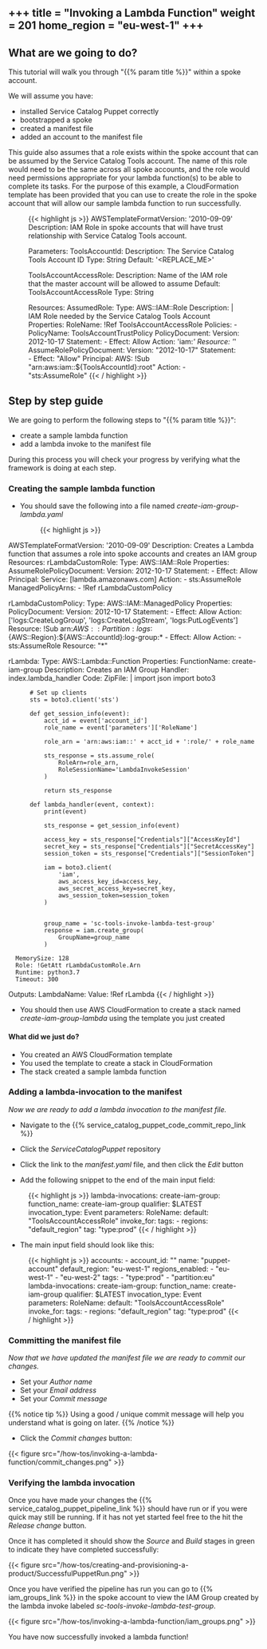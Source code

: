 +++
title = "Invoking a Lambda Function"
weight = 201
home_region = "eu-west-1"
+++
---

## What are we going to do?

This tutorial will walk you through "{{% param title %}}" within a spoke account.

We will assume you have:
 
 - installed Service Catalog Puppet correctly
 - bootstrapped a spoke
 - created a manifest file
 - added an account to the manifest file
 
This guide also assumes that a role exists within the spoke account that can be assumed by the Service Catalog Tools account. The name of this role would need to be the same across all spoke accounts, and the role would need permissions appropriate for your lambda function(s) to be able to complete its tasks. For the purpose of this example, a CloudFormation template has been provided that you can use to create the role in the spoke account that will allow our sample lambda function to run successfully.

 <figure>
  {{< highlight js >}}
AWSTemplateFormatVersion: '2010-09-09'
Description: IAM Role in spoke accounts that will have trust relationship with Service Catalog Tools account.

Parameters:
  ToolsAccountId:
    Description: The Service Catalog Tools Account ID
    Type: String
    Default: '<REPLACE_ME>'

  ToolsAccountAccessRole:
    Description: Name of the IAM role that the master account will be allowed to assume
    Default: ToolsAccountAccessRole
    Type: String

Resources:
  AssumedRole:
    Type: AWS::IAM::Role
    Description: |
      IAM Role needed by the Service Catalog Tools Account
    Properties:
      RoleName: !Ref ToolsAccountAccessRole
      Policies:
        - PolicyName: ToolsAccountTrustPolicy
          PolicyDocument:
            Version: 2012-10-17
            Statement:
              - Effect: Allow
                Action: 'iam:*'
                Resource: '*'
      AssumeRolePolicyDocument:
        Version: "2012-10-17"
        Statement:
          - Effect: "Allow"
            Principal:
              AWS: !Sub "arn:aws:iam::${ToolsAccountId}:root"
            Action:
              - "sts:AssumeRole"
  {{< / highlight >}}
 </figure>

## Step by step guide

We are going to perform the following steps to "{{% param title %}}":

- create a sample lambda function
- add a lambda invoke to the manifest file

During this process you will check your progress by verifying what the framework is doing at each step.

### Creating the sample lambda function

- You should save the following into a file named *create-iam-group-lambda.yaml*

  <figure>
   {{< highlight js >}}
AWSTemplateFormatVersion: '2010-09-09'
Description: Creates a Lambda function that assumes a role into spoke accounts and creates an IAM group
Resources:
  rLambdaCustomRole:
    Type: AWS::IAM::Role
    Properties:
      AssumeRolePolicyDocument:
        Version: 2012-10-17
        Statement:
          -
            Effect: Allow
            Principal:
              Service: [lambda.amazonaws.com]
            Action:
              - sts:AssumeRole
      ManagedPolicyArns:
        - !Ref rLambdaCustomPolicy

  rLambdaCustomPolicy:
    Type: AWS::IAM::ManagedPolicy
    Properties:
      PolicyDocument:
        Version: 2012-10-17
        Statement:
          -
            Effect: Allow
            Action: ['logs:CreateLogGroup', 'logs:CreateLogStream', 'logs:PutLogEvents']
            Resource: !Sub arn:${AWS::Partition}:logs:${AWS::Region}:${AWS::AccountId}:log-group:*
          -
            Effect: Allow
            Action:
              - sts:AssumeRole
            Resource: "*"

  rLambda:
    Type: AWS::Lambda::Function
    Properties:
      FunctionName: create-iam-group
      Description: Creates an IAM Group
      Handler: index.lambda_handler
      Code:
        ZipFile: |
          import json
          import boto3


          # Set up clients
          sts = boto3.client('sts')

          def get_session_info(event):
              acct_id = event['account_id']
              role_name = event['parameters']['RoleName']
              
              role_arn = 'arn:aws:iam::' + acct_id + ':role/' + role_name

              sts_response = sts.assume_role(
                  RoleArn=role_arn,
                  RoleSessionName='LambdaInvokeSession'
              )
              
              return sts_response

          def lambda_handler(event, context):
              print(event)
              
              sts_response = get_session_info(event)
              
              access_key = sts_response["Credentials"]["AccessKeyId"]
              secret_key = sts_response["Credentials"]["SecretAccessKey"]
              session_token = sts_response["Credentials"]["SessionToken"]
              
              iam = boto3.client(
                  'iam',
                  aws_access_key_id=access_key,
                  aws_secret_access_key=secret_key,
                  aws_session_token=session_token
              )


              group_name = 'sc-tools-invoke-lambda-test-group'
              response = iam.create_group(
                  GroupName=group_name
              )
              
      MemorySize: 128
      Role: !GetAtt rLambdaCustomRole.Arn
      Runtime: python3.7
      Timeout: 300

Outputs:
  LambdaName:
    Value: !Ref rLambda
   {{< / highlight >}}
  </figure>


- You should then use AWS CloudFormation to create a stack named *create-iam-group-lambda* using the template you just created

#### What did we just do?

- You created an AWS CloudFormation template
- You used the template to create a stack in CloudFormation
- The stack created a sample lambda function

### Adding a lambda-invocation to the manifest

_Now we are ready to add a lambda invocation to the manifest file._

- Navigate to the {{% service_catalog_puppet_code_commit_repo_link %}}

- Click the *ServiceCatalogPuppet* repository

- Click the link to the *manifest.yaml* file, and then click the *Edit* button

- Add the following snippet to the end of the main input field:

 <figure>
  {{< highlight js >}}
lambda-invocations:
  create-iam-group:
    function_name: create-iam-group
    qualifier: $LATEST
    invocation_type: Event
    parameters:
        RoleName:
            default: "ToolsAccountAccessRole"
    invoke_for:
      tags:
        - regions: "default_region"
          tag: "type:prod"
  {{< / highlight >}}
 </figure>


- The main input field should look like this:

 <figure>
  {{< highlight js >}}
accounts:
  - account_id: "<YOUR_SPOKE_ACCOUNT_ID_WITHOUT_HYPHENS>"
    name: "puppet-account"
    default_region: "eu-west-1"
    regions_enabled:
      - "eu-west-1"
      - "eu-west-2"
    tags:
      - "type:prod"
      - "partition:eu"
lambda-invocations:
  create-iam-group:
    function_name: create-iam-group
    qualifier: $LATEST
    invocation_type: Event
    parameters:
        RoleName:
            default: "ToolsAccountAccessRole"
    invoke_for:
      tags:
        - regions: "default_region"
          tag: "type:prod"
  {{< / highlight >}}
 </figure>


### Committing the manifest file

_Now that we have updated the manifest file we are ready to commit our changes._

- Set your *Author name*
- Set your *Email address*
- Set your *Commit message*

{{% notice tip %}}
Using a good / unique commit message will help you understand what is going on later.
{{% /notice %}}


- Click the *Commit changes* button:

{{< figure src="/how-tos/invoking-a-lambda-function/commit_changes.png" >}}


### Verifying the lambda invocation

Once you have made your changes the {{% service_catalog_puppet_pipeline_link %}} should have run or if you were quick 
may still be running.  If it has not yet started feel free to the hit the *Release change* button.

Once it has completed it should show the *Source* and *Build* stages in green to indicate they have completed 
successfully:

{{< figure src="/how-tos/creating-and-provisioning-a-product/SuccessfulPuppetRun.png" >}}

Once you have verified the pipeline has run you can go to {{% iam_groups_link %}} in the spoke account to view the IAM Group created by the lambda invoke labeled *sc-tools-invoke-lambda-test-group*.

{{< figure src="/how-tos/invoking-a-lambda-function/iam_groups.png" >}}

You have now successfully invoked a lambda function!

